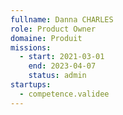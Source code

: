 ```yaml
---
fullname: Danna CHARLES
role: Product Owner
domaine: Produit
missions:
  - start: 2021-03-01
    end: 2023-04-07
    status: admin
startups:
  - competence.validee
---
```


